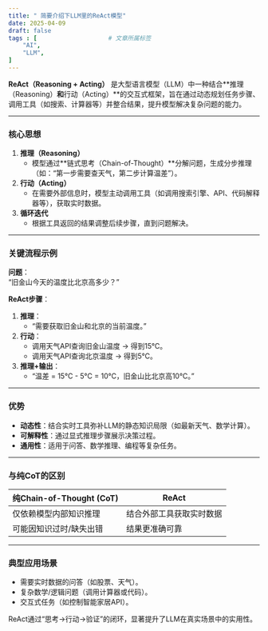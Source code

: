 ```yaml
---
title: " 简要介绍下LLM里的ReAct模型"
date: 2025-04-09
draft: false
tags : [                    # 文章所属标签
    "AI",
    "LLM",
]
---
```


**ReAct（Reasoning + Acting）** 是大型语言模型（LLM）中一种结合**推理（Reasoning）**和**行动（Acting）**的交互式框架，旨在通过动态规划任务步骤、调用工具（如搜索、计算器等）并整合结果，提升模型解决复杂问题的能力。

---

### **核心思想**

1. **推理（Reasoning）**  
   - 模型通过**链式思考（Chain-of-Thought）**分解问题，生成分步推理（如：“第一步需要查天气，第二步计算温差”）。
2. **行动（Acting）**  
   - 在需要外部信息时，模型主动调用工具（如调用搜索引擎、API、代码解释器等），获取实时数据。
3. **循环迭代**  
   - 根据工具返回的结果调整后续步骤，直到问题解决。

---

### **关键流程示例** 

**问题**：  
“旧金山今天的温度比北京高多少？”  

**ReAct步骤**：  
1. **推理**：  
   - “需要获取旧金山和北京的当前温度。”  
2. **行动**：  
   - 调用天气API查询旧金山温度 → 得到15°C。  
   - 调用天气API查询北京温度 → 得到5°C。  
3. **推理+输出**：  
   - “温差 = 15°C - 5°C = 10°C，旧金山比北京高10°C。”

---

### **优势**

- **动态性**：结合实时工具弥补LLM的静态知识局限（如最新天气、数学计算）。  
- **可解释性**：通过显式推理步骤展示决策过程。  
- **通用性**：适用于问答、数学推理、编程等复杂任务。

---

### **与纯CoT的区别**

| **纯Chain-of-Thought (CoT)** | **ReAct** |
|------------------------------|-----------|
| 仅依赖模型内部知识推理       | 结合外部工具获取实时数据 |
| 可能因知识过时/缺失出错      | 结果更准确可靠 |

---

### **典型应用场景**

- 需要实时数据的问答（如股票、天气）。  
- 复杂数学/逻辑问题（调用计算器或代码）。  
- 交互式任务（如控制智能家居API）。

ReAct通过“思考→行动→验证”的闭环，显著提升了LLM在真实场景中的实用性。
